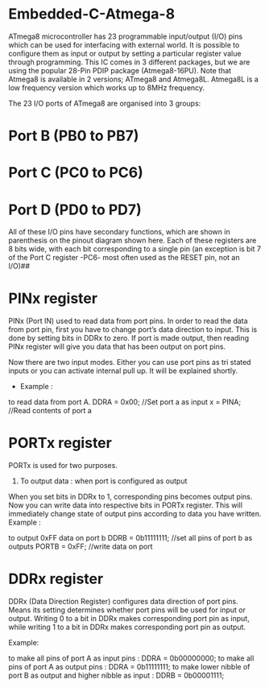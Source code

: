 # Embedded-C-Atmega-8
ATmega8 microcontroller has 23 programmable input/output (I/O) pins which can be used for interfacing with external world. It is possible to configure them as input or output by setting a particular register value through programming. This IC comes in 3 different packages, but we are using the popular 28-Pin PDIP package (Atmega8-16PU). Note that Atmega8 is available in 2 versions; ATmega8 and Atmega8L. Atmega8L is a low frequency version which works up to 8MHz frequency.

The 23 I/O ports of ATmega8 are organised into 3 groups:

# Port B (PB0 to PB7)
# Port C (PC0 to PC6)
# Port D (PD0 to PD7)
All of these I/O pins have secondary functions, which are shown in parenthesis on the pinout diagram shown here. Each of these registers are 8 bits wide, with each bit corresponding to a single pin (an exception is bit 7 of the Port C register -PC6- most often used as the RESET pin, not an I/O)##
# PINx register
PINx (Port IN) used to read data from port pins. In order to read the data from port pin, first you have to change port’s data direction to input. This is done by setting bits in DDRx to zero. If port is made output, then reading PINx register will give you data that has been output on port pins.

Now there are two input modes. Either you can use port pins as tri stated inputs or you can activate internal pull up. It will be explained shortly.

* Example :

to read data from port A.
DDRA = 0x00;    //Set port a as input
x = PINA;       //Read contents of port a 

# PORTx register
PORTx is used for two purposes.

1) To output data  :  when port is configured as output

When you set bits in DDRx to 1, corresponding pins becomes output pins. Now you can write data into respective bits in PORTx register. This will immediately change state of output pins according to data you have written.
Example :

to output 0xFF data on port b
DDRB = 0b11111111;        //set all pins of port b as outputs
PORTB = 0xFF;             //write data on port 

# DDRx register
DDRx (Data Direction Register) configures data direction of port pins. Means its setting determines whether port pins will be used for input or output. Writing 0 to a bit in DDRx makes corresponding port pin as input, while writing 1 to a bit in DDRx makes corresponding port pin as output.

Example:

to make all pins of port A as input pins :
DDRA = 0b00000000;
to make all pins of port A as output pins :
DDRA = 0b11111111;
to make lower nibble of port B as output and higher nibble as input :
DDRB = 0b00001111;
